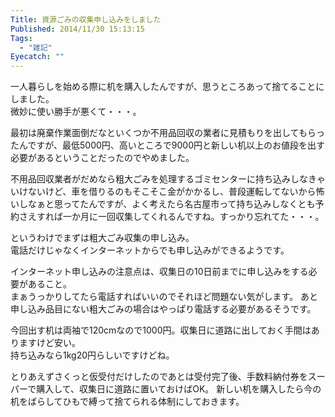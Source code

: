 ```yaml
---
Title: 資源ごみの収集申し込みをしました
Published: 2014/11/30 15:13:15
Tags:
  - "雑記"
Eyecatch: ""
---
```

一人暮らしを始める際に机を購入したんですが、思うところあって捨てることにしました。  
微妙に使い勝手が悪くて・・・。

最初は廃棄作業面倒だなといくつか不用品回収の業者に見積もりを出してもらったんですが、最低5000円、高いところで9000円と新しい机以上のお値段を出す必要があるということだったのでやめました。  

不用品回収業者がだめなら粗大ごみを処理するゴミセンターに持ち込みしなきゃいけないけど、車を借りるのもそこそこ金がかかるし、普段運転してないから怖いしなぁと思ってたんですが、よく考えたら名古屋市って持ち込みしなくとも予約さえすれば一か月に一回収集してくれるんですね。すっかり忘れてた・・・。

というわけでまずは粗大ごみ収集の申し込み。  
電話だけじゃなくインターネットからでも申し込みができるようです。

<?# EmbedLink "http://www.city.nagoya.jp/kankyo/page/0000022778.html" /?>

インターネット申し込みの注意点は、収集日の10日前までに申し込みをする必要があること。  
まぁうっかりしてたら電話すればいいのでそれほど問題ない気がします。
あと申し込み品目にない粗大ごみの場合はやっぱり電話する必要があるそうです。

今回出す机は両袖で120cmなので1000円。収集日に道路に出しておく手間はありますけど安い。  
持ち込みなら1kg20円らしいですけどね。

とりあえずさくっと仮受付だけしたのであとは受付完了後、手数料納付券をスーパーで購入して、収集日に道路に置いておけばOK。
新しい机を購入したら今の机をばらしてひもで縛って捨てられる体制にしておきます。